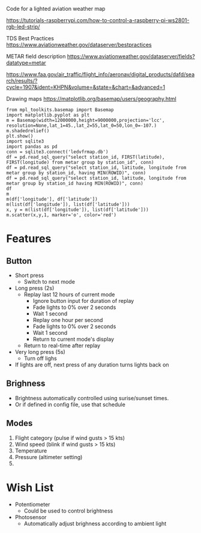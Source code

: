 Code for a lighted aviation weather map

https://tutorials-raspberrypi.com/how-to-control-a-raspberry-pi-ws2801-rgb-led-strip/

TDS Best Practices
https://www.aviationweather.gov/dataserver/bestpractices

METAR field description
https://www.aviationweather.gov/dataserver/fields?datatype=metar


https://www.faa.gov/air_traffic/flight_info/aeronav/digital_products/dafd/search/results/?cycle=1907&ident=KHPN&volume=&state=&chart=&advanced=1
<table id="resultsTable" class="striped">

Drawing maps
https://matplotlib.org/basemap/users/geography.html

```
from mpl_toolkits.basemap import Basemap
import matplotlib.pyplot as plt
m = Basemap(width=12000000,height=9000000,projection='lcc', resolution=None,lat_1=45.,lat_2=55,lat_0=50,lon_0=-107.)
m.shadedrelief()
plt.show()
import sqlite3
import pandas as pd
conn = sqlite3.connect('ledvfrmap.db')
df = pd.read_sql_query("select station_id, FIRST(latitude), FIRST(longitude) from metar group by station_id", conn)
df = pd.read_sql_query("select station_id, latitude, longitude from metar group by station_id, having MIN(ROWID)", conn)
df = pd.read_sql_query("select station_id, latitude, longitude from metar group by station_id having MIN(ROWID)", conn)
df
m
m(df['longitude'], df['latitude'])
m(list(df['longitude']), list(df['latitude']))
x, y = m(list(df['longitude']), list(df['latitude']))
m.scatter(x,y,1, marker='o', color='red')
```

# Features

## Button

- Short press
    - Switch to next mode
- Long press (2s)
    - Replay last 12 hours of current mode
        - Ignore button input for duration of replay
        - Fade lights to 0% over 2 seconds
        - Wait 1 second
        - Replay one hour per second
        - Fade lights to 0% over 2 seconds
        - Wait 1 second
        - Return to current mode's display
    - Return to real-time after replay
- Very long press (5s)
    - Turn off lighs
- If lights are off, next press of any duration turns lights back on

## Brighness

- Brightness automatically controlled using surise/sunset times.
- Or if defined in config file, use that schedule

## Modes

1. Flight category (pulse if wind gusts > 15 kts)
2. Wind speed (blink if wind gusts > 15 kts)
3. Temperature
4. Pressure (altimeter setting)
5. 

# Wish List

- Potentiometer
    - Could be used to control brightness
- Photosensor
    - Automatically adjust brighness according to ambient light